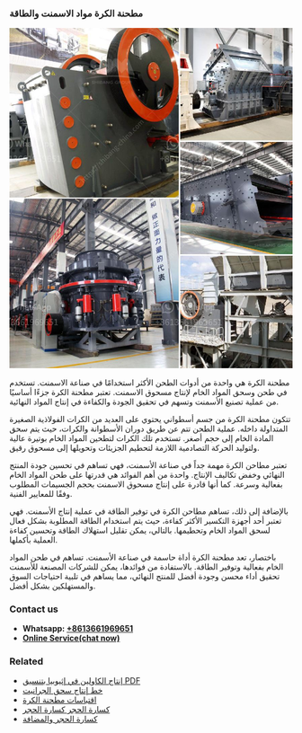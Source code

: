 <h3>مطحنة الكرة مواد الاسمنت والطاقة</h3><img src='1701854064.jpg' alt=''><p>مطحنة الكرة هي واحدة من أدوات الطحن الأكثر استخدامًا في صناعة الاسمنت. تستخدم في طحن وسحق المواد الخام لإنتاج مسحوق الاسمنت. تعتبر مطحنة الكرة جزءًا أساسيًا من عملية تصنيع الأسمنت وتسهم في تحقيق الجودة والكفاءة في إنتاج المواد النهائية.</p><p>تتكون مطحنة الكرة من جسم أسطواني يحتوي على العديد من الكرات الفولاذية الصغيرة المتداولة داخله. عملية الطحن تتم عن طريق دوران الأسطوانة والكرات، حيث يتم سحق المادة الخام إلى حجم أصغر. تستخدم تلك الكرات لتطحين المواد الخام بوتيرة عالية ولتوليد الحركة التصادمية اللازمة لتحطيم الجزيئات وتحويلها إلى مسحوق رقيق.</p><p>تعتبر مطاحن الكرة مهمة جداً في صناعة الأسمنت، فهي تساهم في تحسين جودة المنتج النهائي وخفض تكاليف الإنتاج. واحدة من أهم الفوائد هي قدرتها على طحن المواد الخام بفعالية وسرعة. كما أنها قادرة على إنتاج مسحوق الاسمنت بحجم الجسيمات المطلوب وفقًا للمعايير الفنية.</p><p>بالإضافة إلى ذلك، تساهم مطاحن الكرة في توفير الطاقة في عملية إنتاج الأسمنت. فهي تعتبر أحد أجهزة التكسير الأكثر كفاءة، حيث يتم استخدام الطاقة المطلوبة بشكل فعال لسحق المواد الخام وتحطيمها. بالتالي، يمكن تقليل استهلاك الطاقة وتحسين كفاءة العملية بأكملها.</p><p>باختصار، تعد مطحنة الكرة أداة حاسمة في صناعة الأسمنت. تساهم في طحن المواد الخام بفعالية وتوفير الطاقة. بالاستفادة من فوائدها، يمكن للشركات المصنعة للأسمنت تحقيق أداء محسن وجودة أفضل للمنتج النهائي، مما يساهم في تلبية احتياجات السوق والمستهلكين بشكل أفضل.</p><h3>Contact us</h3><ul><li><strong>Whatsapp:&nbsp;<a href="https://wa.me/8613661969651">+8613661969651</a></strong></li><li><a href="https://swt.shibang-china.com/?git&amp;zhl&amp;مطحنة الكرة مواد الاسمنت والطاقة"><strong>Online Service(chat now)</strong></a></li></ul><h3>Related</h3><ul><li><a href='إنتاج الكاولين في إثيوبيا بتنسيق PDF.md'>إنتاج الكاولين في إثيوبيا بتنسيق PDF</a></li><li><a href='خط إنتاج سحق الجرانيت.md'>خط إنتاج سحق الجرانيت</a></li><li><a href='اقتباسات مطحنة الكرة.md'>اقتباسات مطحنة الكرة</a></li><li><a href='كسارة الحجر كسارة الحجر.md'>كسارة الحجر كسارة الحجر</a></li><li><a href='كسارة الحجر والمضافة.md'>كسارة الحجر والمضافة</a></li></ul>